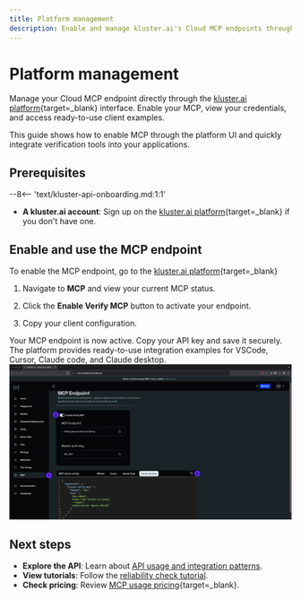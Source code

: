 ```yaml
---
title: Platform management
description: Enable and manage kluster.ai's Cloud MCP endpoints through the platform UI with one-click setup and visual client examples.
---
```


# Platform management

Manage your Cloud MCP endpoint directly through the [kluster.ai platform](https://platform.kluster.ai){target=\_blank} interface. Enable your MCP, view your credentials, and access ready-to-use client examples.

This guide shows how to enable MCP through the platform UI and quickly integrate verification tools into your applications.

## Prerequisites

--8<-- 'text/kluster-api-onboarding.md:1:1'

- **A kluster.ai account**: Sign up on the [kluster.ai platform](https://platform.kluster.ai/signup){target=\_blank} if you don't have one.

## Enable and use the MCP endpoint

To enable the MCP endpoint, go to the [kluster.ai platform](https://platform.kluster.ai){target=\_blank}

1. Navigate to **MCP** and view your current MCP status.


2. Click the **Enable Verify MCP** button to activate your endpoint.


3. Copy your client configuration.

Your MCP endpoint is now active. Copy your API key and save it securely. The platform provides ready-to-use integration examples for VSCode, Cursor, Claude code, and Claude desktop.
![MCP kluster.ai platform](/images/get-started/mcp/cloud/platform/platform-get-started.webp)

## Next steps

- **Explore the API**: Learn about [API usage and integration patterns](/get-started/mcp/cloud/api/).
- **View tutorials**: Follow the [reliability check tutorial](/tutorials/klusterai-api/reliability-check/).
- **Check pricing**: Review [MCP usage pricing](https://kluster.ai/pricing){target=\_blank}.